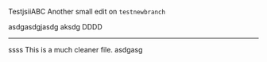 TestjsiiABC
Another small edit  on `testnewbranch`

asdgasdgjasdg
 aksdg
DDDD

---

ssss
This is a much cleaner file.
asdgasg

